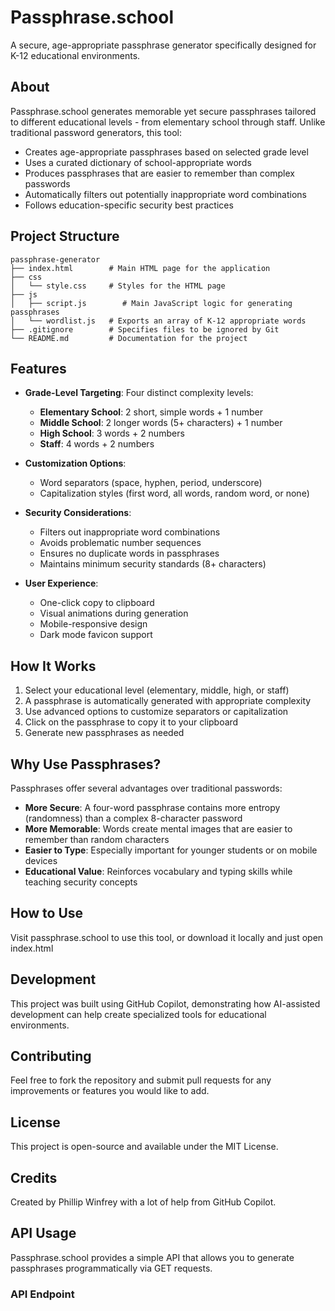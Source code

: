 # Passphrase.school

A secure, age-appropriate passphrase generator specifically designed for K-12 educational environments.

## About

Passphrase.school generates memorable yet secure passphrases tailored to different educational levels - from elementary school through staff. Unlike traditional password generators, this tool:

- Creates age-appropriate passphrases based on selected grade level
- Uses a curated dictionary of school-appropriate words
- Produces passphrases that are easier to remember than complex passwords
- Automatically filters out potentially inappropriate word combinations
- Follows education-specific security best practices

## Project Structure

```
passphrase-generator
├── index.html        # Main HTML page for the application
├── css
│   └── style.css     # Styles for the HTML page
├── js
│   ├── script.js        # Main JavaScript logic for generating passphrases
│   └── wordlist.js   # Exports an array of K-12 appropriate words
├── .gitignore        # Specifies files to be ignored by Git
└── README.md         # Documentation for the project
```

## Features

- **Grade-Level Targeting**: Four distinct complexity levels:
  - **Elementary School**: 2 short, simple words + 1 number
  - **Middle School**: 2 longer words (5+ characters) + 1 number
  - **High School**: 3 words + 2 numbers
  - **Staff**: 4 words + 2 numbers

- **Customization Options**:
  - Word separators (space, hyphen, period, underscore)
  - Capitalization styles (first word, all words, random word, or none)

- **Security Considerations**:
  - Filters out inappropriate word combinations
  - Avoids problematic number sequences
  - Ensures no duplicate words in passphrases
  - Maintains minimum security standards (8+ characters)

- **User Experience**:
  - One-click copy to clipboard
  - Visual animations during generation
  - Mobile-responsive design
  - Dark mode favicon support

## How It Works

1. Select your educational level (elementary, middle, high, or staff)
2. A passphrase is automatically generated with appropriate complexity
3. Use advanced options to customize separators or capitalization
4. Click on the passphrase to copy it to your clipboard
5. Generate new passphrases as needed

## Why Use Passphrases?

Passphrases offer several advantages over traditional passwords:

- **More Secure**: A four-word passphrase contains more entropy (randomness) than a complex 8-character password
- **More Memorable**: Words create mental images that are easier to remember than random characters
- **Easier to Type**: Especially important for younger students or on mobile devices
- **Educational Value**: Reinforces vocabulary and typing skills while teaching security concepts

## How to Use

Visit passphrase.school to use this tool, or download it locally and just open index.html

## Development

This project was built using GitHub Copilot, demonstrating how AI-assisted development can help create specialized tools for educational environments.

## Contributing

Feel free to fork the repository and submit pull requests for any improvements or features you would like to add.

## License

This project is open-source and available under the MIT License.

## Credits

Created by Phillip Winfrey with a lot of help from GitHub Copilot.

## API Usage

Passphrase.school provides a simple API that allows you to generate passphrases programmatically via GET requests.

### API Endpoint
